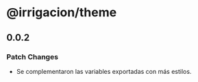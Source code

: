 # @irrigacion/theme

## 0.0.2

### Patch Changes

- Se complementaron las variables exportadas con más estilos.
